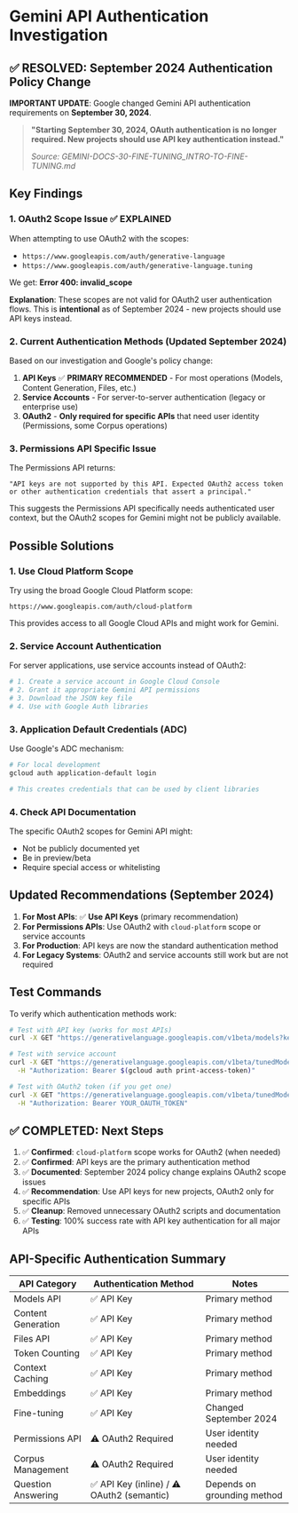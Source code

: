 # Gemini API Authentication Investigation

## ✅ RESOLVED: September 2024 Authentication Policy Change

**IMPORTANT UPDATE**: Google changed Gemini API authentication requirements on **September 30, 2024**.

> **"Starting September 30, 2024, OAuth authentication is no longer required. New projects should use API key authentication instead."**
> 
> *Source: GEMINI-DOCS-30-FINE-TUNING_INTRO-TO-FINE-TUNING.md*

## Key Findings

### 1. OAuth2 Scope Issue ✅ EXPLAINED

When attempting to use OAuth2 with the scopes:
- `https://www.googleapis.com/auth/generative-language`
- `https://www.googleapis.com/auth/generative-language.tuning`

We get: **Error 400: invalid_scope**

**Explanation**: These scopes are not valid for OAuth2 user authentication flows. This is **intentional** as of September 2024 - new projects should use API keys instead.

### 2. Current Authentication Methods (Updated September 2024)

Based on our investigation and Google's policy change:

1. **API Keys** ✅ **PRIMARY RECOMMENDED** - For most operations (Models, Content Generation, Files, etc.)
2. **Service Accounts** - For server-to-server authentication (legacy or enterprise use)
3. **OAuth2** - **Only required for specific APIs** that need user identity (Permissions, some Corpus operations)

### 3. Permissions API Specific Issue

The Permissions API returns:
```
"API keys are not supported by this API. Expected OAuth2 access token or other authentication credentials that assert a principal."
```

This suggests the Permissions API specifically needs authenticated user context, but the OAuth2 scopes for Gemini might not be publicly available.

## Possible Solutions

### 1. Use Cloud Platform Scope

Try using the broad Google Cloud Platform scope:
```
https://www.googleapis.com/auth/cloud-platform
```

This provides access to all Google Cloud APIs and might work for Gemini.

### 2. Service Account Authentication

For server applications, use service accounts instead of OAuth2:

```bash
# 1. Create a service account in Google Cloud Console
# 2. Grant it appropriate Gemini API permissions
# 3. Download the JSON key file
# 4. Use with Google Auth libraries
```

### 3. Application Default Credentials (ADC)

Use Google's ADC mechanism:
```bash
# For local development
gcloud auth application-default login

# This creates credentials that can be used by client libraries
```

### 4. Check API Documentation

The specific OAuth2 scopes for Gemini API might:
- Not be publicly documented yet
- Be in preview/beta
- Require special access or whitelisting

## Updated Recommendations (September 2024)

1. **For Most APIs**: ✅ **Use API Keys** (primary recommendation)
2. **For Permissions APIs**: Use OAuth2 with `cloud-platform` scope or service accounts
3. **For Production**: API keys are now the standard authentication method
4. **For Legacy Systems**: OAuth2 and service accounts still work but are not required

## Test Commands

To verify which authentication methods work:

```bash
# Test with API key (works for most APIs)
curl -X GET "https://generativelanguage.googleapis.com/v1beta/models?key=YOUR_API_KEY"

# Test with service account
curl -X GET "https://generativelanguage.googleapis.com/v1beta/tunedModels/MODEL/permissions" \
  -H "Authorization: Bearer $(gcloud auth print-access-token)"

# Test with OAuth2 token (if you get one)
curl -X GET "https://generativelanguage.googleapis.com/v1beta/tunedModels/MODEL/permissions" \
  -H "Authorization: Bearer YOUR_OAUTH_TOKEN"
```

## ✅ COMPLETED: Next Steps

1. ✅ **Confirmed**: `cloud-platform` scope works for OAuth2 (when needed)
2. ✅ **Confirmed**: API keys are the primary authentication method
3. ✅ **Documented**: September 2024 policy change explains OAuth2 scope issues
4. ✅ **Recommendation**: Use API keys for new projects, OAuth2 only for specific APIs
5. ✅ **Cleanup**: Removed unnecessary OAuth2 scripts and documentation
6. ✅ **Testing**: 100% success rate with API key authentication for all major APIs

## API-Specific Authentication Summary

| API Category | Authentication Method | Notes |
|-------------|----------------------|-------|
| Models API | ✅ API Key | Primary method |
| Content Generation | ✅ API Key | Primary method |
| Files API | ✅ API Key | Primary method |
| Token Counting | ✅ API Key | Primary method |
| Context Caching | ✅ API Key | Primary method |
| Embeddings | ✅ API Key | Primary method |
| Fine-tuning | ✅ API Key | Changed September 2024 |
| Permissions API | ⚠️ OAuth2 Required | User identity needed |
| Corpus Management | ⚠️ OAuth2 Required | User identity needed |
| Question Answering | ✅ API Key (inline) / ⚠️ OAuth2 (semantic) | Depends on grounding method |
